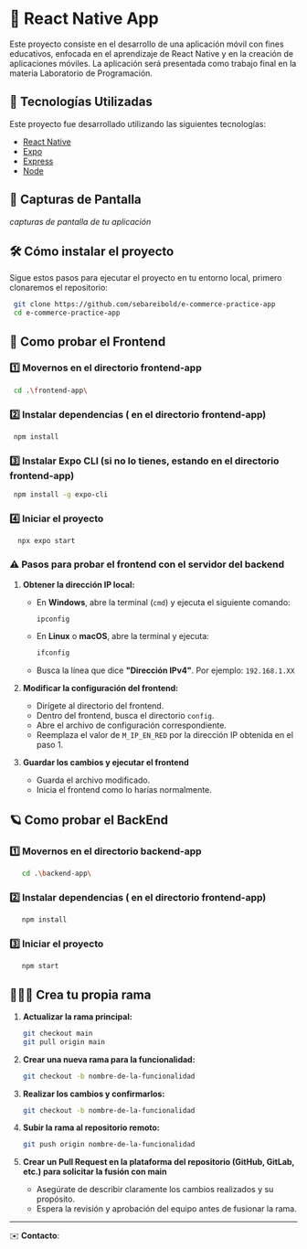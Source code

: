 # 📱 React Native App
Este proyecto consiste en el desarrollo de una aplicación móvil con fines educativos, enfocada en el aprendizaje de React Native y en la creación de aplicaciones móviles. La aplicación será presentada como trabajo final en la materia Laboratorio de Programación.

## 🚀 Tecnologías Utilizadas

Este proyecto fue desarrollado utilizando las siguientes tecnologías:

- [React Native](https://reactnative.dev/)
- [Expo](https://expo.dev/)
- [Express](https://expressjs.com/)
- [Node](https://nodejs.org/es)


## 📸 Capturas de Pantalla

_capturas de pantalla de tu aplicación_

## 🛠️ Cómo instalar el proyecto

Sigue estos pasos para ejecutar el proyecto en tu entorno local, primero clonaremos el repositorio:
```sh
 git clone https://github.com/sebareibold/e-commerce-practice-app
 cd e-commerce-practice-app
```

## 💎 Como probar el Frontend

### 1️⃣ Movernos en el directorio frontend-app
```sh
 cd .\frontend-app\
```

### 2️⃣ Instalar dependencias ( en el directorio frontend-app)
```sh
 npm install
```

### 3️⃣ Instalar Expo CLI (si no lo tienes, estando en el directorio frontend-app)
```sh
 npm install -g expo-cli
```

### 4️⃣ Iniciar el proyecto
```sh
  npx expo start
```
### ⚠️ Pasos para probar el frontend con el servidor del backend

1. **Obtener la dirección IP local:**
   - En **Windows**, abre la terminal (`cmd`) y ejecuta el siguiente comando:
     ```sh
     ipconfig
     ```
   - En **Linux** o **macOS**, abre la terminal y ejecuta:
     ```sh
     ifconfig
     ```
   - Busca la línea que dice **"Dirección IPv4"**. Por ejemplo: `192.168.1.XX`

2. **Modificar la configuración del frontend:**
   - Dirígete al directorio del frontend.
   - Dentro del frontend, busca el directorio `config`.
   - Abre el archivo de configuración correspondiente.
   - Reemplaza el valor de `M_IP_EN_RED` por la dirección IP obtenida en el paso 1.

3. **Guardar los cambios y ejecutar el frontend**
   - Guarda el archivo modificado.
   - Inicia el frontend como lo harías normalmente.

## 🪐 Como probar el BackEnd

### 1️⃣ Movernos en el directorio backend-app
```sh
   cd .\backend-app\
```

### 2️⃣ Instalar dependencias ( en el directorio frontend-app)
```sh
   npm install
```

### 3️⃣ Iniciar el proyecto
```sh
   npm start
```


## 🧑🏽‍💻 Crea tu propia rama 

1. **Actualizar la rama principal:**
   ```sh
   git checkout main
   git pull origin main
   ```

2. **Crear una nueva rama para la funcionalidad:**
   ```sh
   git checkout -b nombre-de-la-funcionalidad
   ```
3. **Realizar los cambios y confirmarlos:**
   ```sh
   git checkout -b nombre-de-la-funcionalidad
   ```
4. **Subir la rama al repositorio remoto:**
   ```sh
   git push origin nombre-de-la-funcionalidad
   ```
5. **Crear un Pull Request en la plataforma del repositorio (GitHub, GitLab, etc.) para solicitar la fusión con main**
   -  Asegúrate de describir claramente los cambios realizados y su propósito.
   - Espera la revisión y aprobación del equipo antes de fusionar la rama.

---
✉️ **Contacto**: 